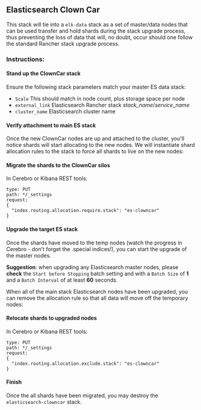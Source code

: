 ## Elasticsearch Clown Car

This stack will tie into a `elk-data` stack as a set of master/data nodes that can be used transfer and hold shards during the stack upgrade process, thus preventing the loss of data that will, no doubt, occur should one follow the standard Rancher stack upgrade process.

### Instructions:

#### Stand up the ClownCar stack

Ensure the following stack parameters match your master ES data stack:

- `Scale` This should match in node count, plus storage space per node
- `external_link` Elasticsearch Rancher stack *stack_name*/*service_name*
- `cluster_name` Elasticsearch cluster name

#### Verify attachment to main ES stack
Once the new ClownCar nodes are up and attached to the cluster, you'll notice shards will start allocating to the new nodes.  We will instantiate shard allocation rules to the stack to force all shards to live on the new nodes:

#### Migrate the shards to the ClownCar silos

In Cerebro or Kibana REST tools:
```
type: PUT
path: */_settings
request:
{
  "index.routing.allocation.require.stack": "es-clowncar"
}
```
#### Upgrade the target ES stack

Once the shards have moved to the temp nodes (watch the progress in Cerebro - don't forget the .special indices!), you can start the upgrade of the master nodes.

**Suggestion**: when upgrading any Elasticsearch master nodes, please **check** the `Start before Stopping` batch setting and with a `Batch Size` of **1** and a `Batch Interval` of at least **60** seconds.

When all of the main stack Elasticsearch nodes have been upgraded, you can remove the allocation rule so that all data will move off the temporary nodes:

#### Relocate shards to upgraded nodes

In Cerebro or Kibana REST tools:
```
type: PUT
path: */_settings
request:
{
  "index.routing.allocation.exclude.stack": "es-clowncar"
}
```

#### Finish

Once the all shards have been migrated, you may destroy the `elasticsearch-clowncar` stack.
